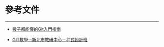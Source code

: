 # 參考文件

---

* [猴子都能懂的Git入門指南](https://backlogtool.com/git-guide/tw/intro/intro2_1.html)

* [GIT教學--新北市教研中心－程式設計班](https://kingofamani.gitbooks.io/git-teach/content/)



